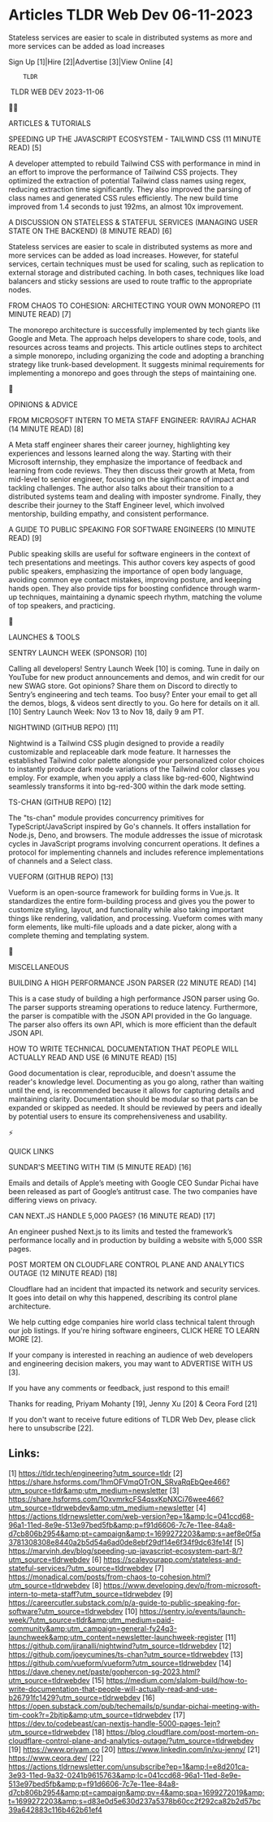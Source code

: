 # Articles TLDR Web Dev 06-11-2023

Stateless services are easier to scale in distributed systems as more
and more services can be added as load increases  

Sign Up [1]|Hire [2]|Advertise [3]|View Online [4] 

		TLDR 

 TLDR WEB DEV 2023-11-06

🧑‍💻 

ARTICLES & TUTORIALS

 SPEEDING UP THE JAVASCRIPT ECOSYSTEM - TAILWIND CSS (11 MINUTE READ)
[5] 

 A developer attempted to rebuild Tailwind CSS with performance in
mind in an effort to improve the performance of Tailwind CSS projects.
They optimized the extraction of potential Tailwind class names using
regex, reducing extraction time significantly. They also improved the
parsing of class names and generated CSS rules efficiently. The new
build time improved from 1.4 seconds to just 192ms, an almost 10x
improvement. 

 A DISCUSSION ON STATELESS & STATEFUL SERVICES (MANAGING USER STATE ON
THE BACKEND) (8 MINUTE READ) [6] 

 Stateless services are easier to scale in distributed systems as more
and more services can be added as load increases. However, for
stateful services, certain techniques must be used for scaling, such
as replication to external storage and distributed caching. In both
cases, techniques like load balancers and sticky sessions are used to
route traffic to the appropriate nodes. 

 FROM CHAOS TO COHESION: ARCHITECTING YOUR OWN MONOREPO (11 MINUTE
READ) [7] 

 The monorepo architecture is successfully implemented by tech giants
like Google and Meta. The approach helps developers to share code,
tools, and resources across teams and projects. This article outlines
steps to architect a simple monorepo, including organizing the code
and adopting a branching strategy like trunk-based development. It
suggests minimal requirements for implementing a monorepo and goes
through the steps of maintaining one. 

🧠 

OPINIONS & ADVICE

 FROM MICROSOFT INTERN TO META STAFF ENGINEER: RAVIRAJ ACHAR (14
MINUTE READ) [8] 

 A Meta staff engineer shares their career journey, highlighting key
experiences and lessons learned along the way. Starting with their
Microsoft internship, they emphasize the importance of feedback and
learning from code reviews. They then discuss their growth at Meta,
from mid-level to senior engineer, focusing on the significance of
impact and tackling challenges. The author also talks about their
transition to a distributed systems team and dealing with imposter
syndrome. Finally, they describe their journey to the Staff Engineer
level, which involved mentorship, building empathy, and consistent
performance. 

 A GUIDE TO PUBLIC SPEAKING FOR SOFTWARE ENGINEERS (10 MINUTE READ)
[9] 

 Public speaking skills are useful for software engineers in the
context of tech presentations and meetings. This author covers key
aspects of good public speakers, emphasizing the importance of open
body language, avoiding common eye contact mistakes, improving
posture, and keeping hands open. They also provide tips for boosting
confidence through warm-up techniques, maintaining a dynamic speech
rhythm, matching the volume of top speakers, and practicing. 

🚀 

LAUNCHES & TOOLS

 SENTRY LAUNCH WEEK (SPONSOR) [10] 

 Calling all developers! Sentry Launch Week [10] is coming. Tune in
daily on YouTube for new product announcements and demos, and win
credit for our new SWAG store. Got opinions? Share them on Discord to
directly to Sentry’s engineering and tech teams. Too busy? Enter
your email to get all the demos, blogs, & videos sent directly to you.
Go here for details on it all. [10] Sentry Launch Week: Nov 13 to Nov
18, daily 9 am PT. 

 NIGHTWIND (GITHUB REPO) [11] 

 Nightwind is a Tailwind CSS plugin designed to provide a readily
customizable and replaceable dark mode feature. It harnesses the
established Tailwind color palette alongside your personalized color
choices to instantly produce dark mode variations of the Tailwind
color classes you employ. For example, when you apply a class like
bg-red-600, Nightwind seamlessly transforms it into bg-red-300 within
the dark mode setting. 

 TS-CHAN (GITHUB REPO) [12] 

 The "ts-chan" module provides concurrency primitives for
TypeScript/JavaScript inspired by Go's channels. It offers
installation for Node.js, Deno, and browsers. The module addresses the
issue of microtask cycles in JavaScript programs involving concurrent
operations. It defines a protocol for implementing channels and
includes reference implementations of channels and a Select class. 

 VUEFORM (GITHUB REPO) [13] 

 Vueform is an open-source framework for building forms in Vue.js. It
standardizes the entire form-building process and gives you the power
to customize styling, layout, and functionality while also taking
important things like rendering, validation, and processing. Vueform
comes with many form elements, like multi-file uploads and a date
picker, along with a complete theming and templating system. 

🎁 

MISCELLANEOUS

 BUILDING A HIGH PERFORMANCE JSON PARSER (22 MINUTE READ) [14] 

 This is a case study of building a high performance JSON parser using
Go. The parser supports streaming operations to reduce latency.
Furthermore, the parser is compatible with the JSON API provided in
the Go language. The parser also offers its own API, which is more
efficient than the default JSON API. 

 HOW TO WRITE TECHNICAL DOCUMENTATION THAT PEOPLE WILL ACTUALLY READ
AND USE (6 MINUTE READ) [15] 

 Good documentation is clear, reproducible, and doesn't assume the
reader's knowledge level. Documenting as you go along, rather than
waiting until the end, is recommended because it allows for capturing
details and maintaining clarity. Documentation should be modular so
that parts can be expanded or skipped as needed. It should be reviewed
by peers and ideally by potential users to ensure its
comprehensiveness and usability. 

⚡ 

QUICK LINKS

 SUNDAR'S MEETING WITH TIM (5 MINUTE READ) [16] 

 Emails and details of Apple’s meeting with Google CEO Sundar Pichai
have been released as part of Google’s antitrust case. The two
companies have differing views on privacy. 

 CAN NEXT.JS HANDLE 5,000 PAGES? (16 MINUTE READ) [17] 

 An engineer pushed Next.js to its limits and tested the framework’s
performance locally and in production by building a website with 5,000
SSR pages. 

 POST MORTEM ON CLOUDFLARE CONTROL PLANE AND ANALYTICS OUTAGE (12
MINUTE READ) [18] 

 Cloudflare had an incident that impacted its network and security
services. It goes into detail on why this happened, describing its
control plane architecture. 

 We help cutting edge companies hire world class technical talent
through our job listings. If you're hiring software engineers, CLICK
HERE TO LEARN MORE [2]. 

If your company is interested in reaching an audience of web
developers and engineering decision makers, you may want to ADVERTISE
WITH US [3]. 

If you have any comments or feedback, just respond to this email! 

Thanks for reading, 
Priyam Mohanty [19], Jenny Xu [20] & Ceora Ford [21] 

If you don't want to receive future editions of TLDR Web Dev,
please click here to unsubscribe [22]. 

 

Links:
------
[1] https://tldr.tech/engineering?utm_source=tldr
[2] https://share.hsforms.com/1hmOFVmqOTrON_SRvaRqEbQee466?utm_source=tldr&amp;utm_medium=newsletter
[3] https://share.hsforms.com/1OxvmrkcFS4qsxKpNXCi76wee466?utm_source=tldrwebdev&amp;utm_medium=newsletter
[4] https://actions.tldrnewsletter.com/web-version?ep=1&amp;lc=041ccd68-96a1-11ed-8e9e-513e97bed5fb&amp;p=f91d6606-7c7e-11ee-84a8-d7cb806b2954&amp;pt=campaign&amp;t=1699272203&amp;s=aef8e0f5a3781308308e8440a2b5d54a6ad0de8ebf29df14e6f34f9dc63fe14f
[5] https://marvinh.dev/blog/speeding-up-javascript-ecosystem-part-8/?utm_source=tldrwebdev
[6] https://scaleyourapp.com/stateless-and-stateful-services/?utm_source=tldrwebdev
[7] https://monadical.com/posts/from-chaos-to-cohesion.html?utm_source=tldrwebdev
[8] https://www.developing.dev/p/from-microsoft-intern-to-meta-staff?utm_source=tldrwebdev
[9] https://careercutler.substack.com/p/a-guide-to-public-speaking-for-software?utm_source=tldrwebdev
[10] https://sentry.io/events/launch-week/?utm_source=tldr&amp;utm_medium=paid-community&amp;utm_campaign=general-fy24q3-launchweek&amp;utm_content=newsletter-launchweek-register
[11] https://github.com/jjranalli/nightwind?utm_source=tldrwebdev
[12] https://github.com/joeycumines/ts-chan?utm_source=tldrwebdev
[13] https://github.com/vueform/vueform?utm_source=tldrwebdev
[14] https://dave.cheney.net/paste/gophercon-sg-2023.html?utm_source=tldrwebdev
[15] https://medium.com/slalom-build/how-to-write-documentation-that-people-will-actually-read-and-use-b26791fc1429?utm_source=tldrwebdev
[16] https://open.substack.com/pub/techemails/p/sundar-pichai-meeting-with-tim-cook?r=2bjtip&amp;utm_source=tldrwebdev
[17] https://dev.to/codebeast/can-nextjs-handle-5000-pages-1ejn?utm_source=tldrwebdev
[18] https://blog.cloudflare.com/post-mortem-on-cloudflare-control-plane-and-analytics-outage/?utm_source=tldrwebdev
[19] https://www.priyam.co
[20] https://www.linkedin.com/in/xu-jenny/
[21] https://www.ceora.dev/
[22] https://actions.tldrnewsletter.com/unsubscribe?ep=1&amp;l=e8d201ca-3e93-11ed-9a32-0241b9615763&amp;lc=041ccd68-96a1-11ed-8e9e-513e97bed5fb&amp;p=f91d6606-7c7e-11ee-84a8-d7cb806b2954&amp;pt=campaign&amp;pv=4&amp;spa=1699272019&amp;t=1699272203&amp;s=d83e0d5e630d237a5378b60cc2f292ca82b2d57bc39a642883c116b462b61ef4